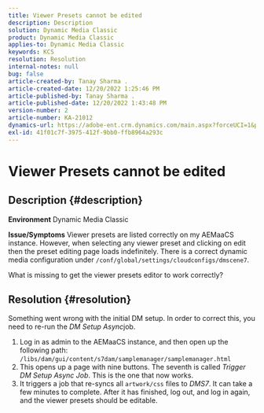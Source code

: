 ```yaml
---
title: Viewer Presets cannot be edited
description: Description
solution: Dynamic Media Classic
product: Dynamic Media Classic
applies-to: Dynamic Media Classic
keywords: KCS
resolution: Resolution
internal-notes: null
bug: false
article-created-by: Tanay Sharma .
article-created-date: 12/20/2022 1:25:46 PM
article-published-by: Tanay Sharma .
article-published-date: 12/20/2022 1:43:48 PM
version-number: 2
article-number: KA-21012
dynamics-url: https://adobe-ent.crm.dynamics.com/main.aspx?forceUCI=1&pagetype=entityrecord&etn=knowledgearticle&id=9da4f4ca-6980-ed11-81ac-6045bd006239
exl-id: 41f01c7f-3975-412f-9bb0-ffb8964a293c
---
```

# Viewer Presets cannot be edited

## Description {#description}

<b>Environment</b>
Dynamic Media Classic


<b>Issue/Symptoms</b>
Viewer presets are listed correctly on my AEMaaCS instance.
 However, when selecting any viewer preset and clicking on edit then the preset editing page loads indefinitely.
 There is a correct dynamic media configuration under `/conf/global/settings/cloudconfigs/dmscene7`.

What is missing to get the viewer presets editor to work correctly?


## Resolution {#resolution}


Something went wrong with the initial DM setup. In order to correct this, you need to re-run the *DM Setup Async*job.

1. Log in as admin to the AEMaaCS instance, and then open up the following path: `/libs/dam/gui/content/s7dam/samplemanager/samplemanager.html`
2. This opens up a page with nine buttons. The seventh is called *Trigger DM Setup Async Job*. This is the one that now works.
3. It triggers a job that re-syncs all `artwork/css` files to *DMS7*. It can take a few minutes to complete. After it has finished, log out, and log in again, and the viewer presets should be editable.
